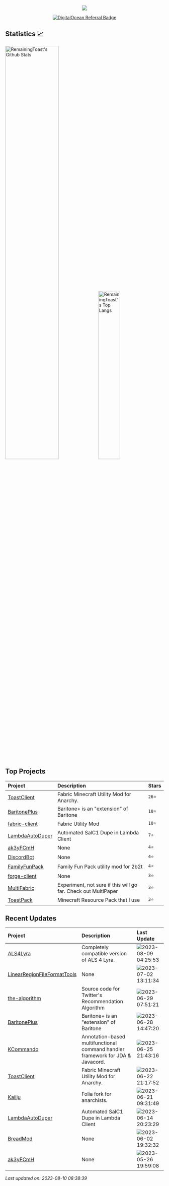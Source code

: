 <p align="center"> 
  <br>
  <img src="https://profile-counter.glitch.me/RemainingToast/count.svg" />
</p>

<p align="center">
  <a href="https://www.digitalocean.com/?refcode=c370c62609f3&utm_campaign=Referral_Invite&utm_medium=Referral_Program&utm_source=badge"><img src="https://web-platforms.sfo2.cdn.digitaloceanspaces.com/WWW/Badge%201.svg" alt="DigitalOcean Referral Badge" /></a>
</p>

## Statistics 📈
<p>
  <img src="https://github-readme-stats.vercel.app/api?username=RemainingToast&show_icons=true&hide_border=true" alt="RemainingToast's Github Stats" width="58%" />
  <img src="https://github-readme-stats.vercel.app/api/top-langs/?username=RemainingToast&layout=compact&hide_border=true&langs_count=10" alt="RemainingToast's Top Langs" width="37%" /> 
</p>

## Top Projects
|Project|Description|Stars|
|:--|:--|:--|
|[ToastClient](https://github.com/RemainingToast/ToastClient)|Fabric Minecraft Utility Mod for Anarchy.|`26⭐`|
|[BaritonePlus](https://github.com/RemainingToast/BaritonePlus)|Baritone+ is an "extension" of Baritone|`10⭐`|
|[fabric-client](https://github.com/RemainingToast/fabric-client)|Fabric Utility Mod|`10⭐`|
|[LambdaAutoDuper](https://github.com/RemainingToast/LambdaAutoDuper)|Automated SalC1 Dupe in Lambda Client|`7⭐`|
|[ak3yFCmH](https://github.com/RemainingToast/ak3yFCmH)|None|`4⭐`|
|[DiscordBot](https://github.com/RemainingToast/DiscordBot)|None|`4⭐`|
|[FamilyFunPack](https://github.com/RemainingToast/FamilyFunPack)|Family Fun Pack utility mod for 2b2t|`4⭐`|
|[forge-client](https://github.com/RemainingToast/forge-client)|None|`3⭐`|
|[MultiFabric](https://github.com/RemainingToast/MultiFabric)|Experiment, not sure if this will go far. Check out MultiPaper|`3⭐`|
|[ToastPack](https://github.com/RemainingToast/ToastPack)|Minecraft Resource Pack that I use|`3⭐`|

## Recent Updates
|Project|Description|Last Update|
|:--|:--|:--|
|[ALS4Lyra](https://github.com/RemainingToast/ALS4Lyra)|Completely compatible version of ALS 4 Lyra. |![2023-08-09 04:25:53](https://img.shields.io/badge/2023--08--09-04%3A25%3A53-brightgreen?style=flat-square)|
|[LinearRegionFileFormatTools](https://github.com/RemainingToast/LinearRegionFileFormatTools)|None|![2023-07-02 13:11:34](https://img.shields.io/badge/2023--07--02-13%3A11%3A34-brightgreen?style=flat-square)|
|[the-algorithm](https://github.com/RemainingToast/the-algorithm)|Source code for Twitter's Recommendation Algorithm|![2023-06-29 07:51:21](https://img.shields.io/badge/2023--06--29-07%3A51%3A21-brightgreen?style=flat-square)|
|[BaritonePlus](https://github.com/RemainingToast/BaritonePlus)|Baritone+ is an "extension" of Baritone|![2023-06-28 14:47:20](https://img.shields.io/badge/2023--06--28-14%3A47%3A20-brightgreen?style=flat-square)|
|[KCommando](https://github.com/RemainingToast/KCommando)|Annotation-based multifunctional command handler framework for JDA & Javacord.|![2023-06-25 21:43:16](https://img.shields.io/badge/2023--06--25-21%3A43%3A16-brightgreen?style=flat-square)|
|[ToastClient](https://github.com/RemainingToast/ToastClient)|Fabric Minecraft Utility Mod for Anarchy.|![2023-06-22 21:17:52](https://img.shields.io/badge/2023--06--22-21%3A17%3A52-brightgreen?style=flat-square)|
|[Kaiiju](https://github.com/RemainingToast/Kaiiju)|Folia fork for anarchists.|![2023-06-21 09:31:49](https://img.shields.io/badge/2023--06--21-09%3A31%3A49-brightgreen?style=flat-square)|
|[LambdaAutoDuper](https://github.com/RemainingToast/LambdaAutoDuper)|Automated SalC1 Dupe in Lambda Client|![2023-06-14 20:23:29](https://img.shields.io/badge/2023--06--14-20%3A23%3A29-brightgreen?style=flat-square)|
|[BreadMod](https://github.com/RemainingToast/BreadMod)|None|![2023-06-02 19:32:32](https://img.shields.io/badge/2023--06--02-19%3A32%3A32-brightgreen?style=flat-square)|
|[ak3yFCmH](https://github.com/RemainingToast/ak3yFCmH)|None|![2023-05-26 19:59:08](https://img.shields.io/badge/2023--05--26-19%3A59%3A08-brightgreen?style=flat-square)|



*Last updated on: 2023-08-10 08:38:39*
